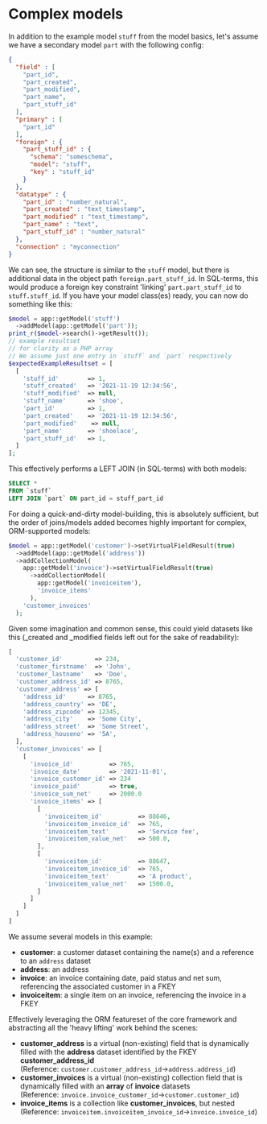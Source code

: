 # Complex models

In addition to the example model `stuff` from the model basics,
let's assume we have a secondary model `part` with the following config:

~~~json
{
  "field" : [
    "part_id",
    "part_created",
    "part_modified",
    "part_name",
    "part_stuff_id"
  ],
  "primary" : [
    "part_id"
  ],
  "foreign" : {
    "part_stuff_id" : {
      "schema": "someschema",
      "model": "stuff",
      "key" : "stuff_id"
    }
  },
  "datatype" : {
    "part_id" : "number_natural",
    "part_created" : "text_timestamp",
    "part_modified" : "text_timestamp",
    "part_name" : "text",
    "part_stuff_id" : "number_natural"
  },
  "connection" : "myconnection"
}
~~~

We can see, the structure is similar to the `stuff` model, but there is additional data in the object path `foreign.part_stuff_id`.
In SQL-terms, this would produce a foreign key constraint 'linking' `part.part_stuff_id` to `stuff.stuff_id`.
If you have your model class(es) ready, you can now do something like this:

~~~php
$model = app::getModel('stuff')
  ->addModel(app::getModel('part'));
print_r($model->search()->getResult());
// example resultset
// for clarity as a PHP array
// We assume just one entry in `stuff` and `part` respectively
$expectedExampleResultset = [
  [
    'stuff_id'        => 1,
    'stuff_created'   => '2021-11-19 12:34:56',
    'stuff_modified'  => null,
    'stuff_name'      => 'shoe',
    'part_id'         => 1,
    'part_created'    => '2021-11-19 12:34:56',
    'part_modified'    => null,
    'part_name'       => 'shoelace',
    'part_stuff_id'   => 1,
  ]
];
~~~

This effectively performs a LEFT JOIN (in SQL-terms) with both models:

~~~sql
SELECT *
FROM `stuff`
LEFT JOIN `part` ON part_id = stuff_part_id
~~~

For doing a quick-and-dirty model-building, this is absolutely sufficient, but the order of joins/models added becomes highly important for complex, ORM-supported models:

~~~php
$model = app::getModel('customer')->setVirtualFieldResult(true)
  ->addModel(app::getModel('address'))
  ->addCollectionModel(
    app::getModel('invoice')->setVirtualFieldResult(true)
      ->addCollectionModel(
        app::getModel('invoiceitem'),
        'invoice_items'
      ),
    'customer_invoices'  
  );
~~~

Given some imagination and common sense, this could yield datasets like this (_created and _modified fields left out for the sake of readability):

~~~php
[
  'customer_id'         => 234,
  'customer_firstname'  => 'John',
  'customer_lastname'   => 'Doe',
  'customer_address_id' => 8765,
  'customer_address' => [
    'address_id'      => 8765,
    'address_country' => 'DE',
    'address_zipcode' => 12345,
    'address_city'    => 'Some City',
    'address_street'  => 'Some Street',
    'address_houseno' => '5A',
  ],
  'customer_invoices' => [
    [
      'invoice_id'          => 765,
      'invoice_date'        => '2021-11-01',
      'invoice_customer_id' => 234
      'invoice_paid'        => true,
      'invoice_sum_net'     => 2000.0
      'invoice_items' => [
        [
          'invoiceitem_id'          => 88646,
          'invoiceitem_invoice_id'  => 765,
          'invoiceitem_text'        => 'Service fee',
          'invoiceitem_value_net'   => 500.0,
        ],
        [
          'invoiceitem_id'          => 88647,
          'invoiceitem_invoice_id'  => 765,
          'invoiceitem_text'        => 'A product',
          'invoiceitem_value_net'   => 1500.0,
        ]
      ]
    ]
  ]
]
~~~

We assume several models in this example:

* **customer**: a customer dataset containing the name(s) and a reference to an `address` dataset
* **address**: an address
* **invoice**: an invoice containing date, paid status and net sum, referencing the associated customer in a FKEY
* **invoiceitem**: a single item on an invoice, referencing the invoice in a FKEY

Effectively leveraging the ORM featureset of the core framework and abstracting all the 'heavy lifting' work behind the scenes:

* **customer_address** is a virtual (non-existing) field that is dynamically filled with the **address** dataset identified by the FKEY **customer_address_id**  
  (Reference: `customer.customer_address_id`->`address.address_id`)
* **customer_invoices** is a virtual (non-existing) collection field that is dynamically filled with an **array** of **invoice** datasets  
  (Reference: `invoice.invoice_customer_id`->`customer.customer_id`)
* **invoice_items** is a collection like **customer_invoices**, but nested  
  (Reference: `invoiceitem.invoiceitem_invoice_id`->`invoice.invoice_id`)

